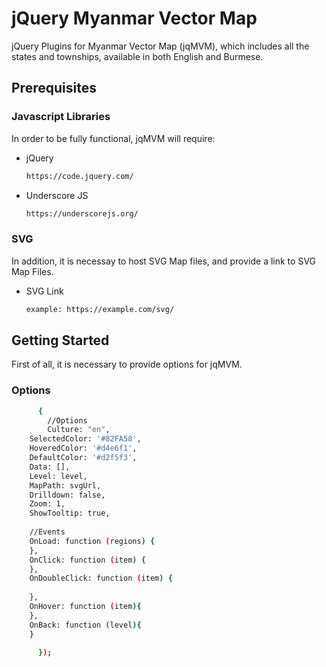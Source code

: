 # jQuery Myanmar Vector Map

jQuery Plugins for Myanmar Vector Map (jqMVM), which includes all the states and townships, available in both English and Burmese.


## Prerequisites

### Javascript Libraries

In order to be fully functional, jqMVM will require:

* jQuery
  ```sh
  https://code.jquery.com/
  ```
  
* Underscore JS
  ```sh
  https://underscorejs.org/
  ```
  
### SVG

In addition, it is necessay to host SVG Map files, and provide a link to SVG Map Files.

* SVG Link
  ```sh
  example: https://example.com/svg/
  ```
  
## Getting Started

First of all, it is necessary to provide options for jqMVM.

### Options

```sh
      {
        //Options
        Culture: "en",   
	SelectedColor: '#82FA58',
	HoveredColor: '#d4e6f1',
	DefaultColor: '#d2f5f3',
	Data: [],
	Level: level,
	MapPath: svgUrl,
	Drilldown: false,
	Zoom: 1,
	ShowTooltip: true,
	
	//Events
	OnLoad: function (regions) {
	},
	OnClick: function (item) {
	},
	OnDoubleClick: function (item) {		
		
	},
	OnHover: function (item){
	},
	OnBack: function (level){		
	}

      });
```
